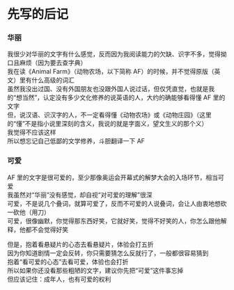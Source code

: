 # 先写的后记
### 华丽
我很少对华丽的文字有什么感觉，反而因为我阅读能力的欠缺、识字不多，觉得拗口且麻烦（因为要去查字典）  
我在读《Animal Farm》（动物农场，以下简称 AF）的时候，并不觉得原版（英文）里有什么高级的词汇  
虽然我没出过国、没有外国朋友也没跟外国人说过话，但仅凭直觉，也就是我的“想当然”，认定没有多少文化修养的说英语的人，大约的确能够看得懂 AF 里的文字  
但，说汉语、识汉字的人，不一定看得懂《动物农场》或《动物庄园》（这里的“懂”不是指小说里深刻的含义，我说的就是字面义，望文生义的那个义）  
我觉得不应该这样  
所以想忘记自己低鄙的文学修养，斗胆翻译一下 AF  

### 可爱
AF 里的文字是很可爱的，至少那像奥运会开幕式的解梦大会的入场环节，相当可爱  
我虽然对“华丽”没有感觉，却自视“对可爱的理解”很深  
可爱，不是说几个叠词，就算可爱了，反而不可爱的人说叠词，会让人由衷地想砍一砍他（用刀）  
可爱，很像幽默，你觉得那东西好笑，它就好笑，觉得不好笑的人，你怎么跟他解释，他都不会觉得好笑  

但是，抱着看悬疑片的心态去看悬疑片，体验会打五折  
因为你知道剧情一定会反转，你只需要猜怎么反就行了，一般都很容易猜到  
抱着“看可爱的心态”去看可爱，体验也会打折  
所以如果你还没看那些粗陋的文字，建议你先把“可爱”这件事忘掉  
但应该记住：成年人，也有可爱的权利
